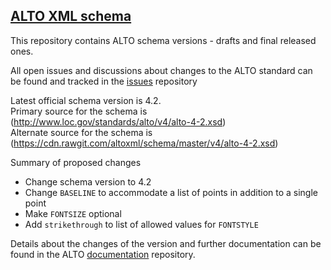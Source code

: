## [ALTO XML schema](https://github.com/altoxml/schema/wiki)
This repository contains ALTO schema versions - drafts and final released ones.

All open issues and discussions about changes to the ALTO standard can be found and tracked in the [issues](https://github.com/altoxml/schema/issues) repository

Latest official schema version is 4.2.<br>
Primary source for the schema is (http://www.loc.gov/standards/alto/v4/alto-4-2.xsd)<br>
Alternate source for the schema is (https://cdn.rawgit.com/altoxml/schema/master/v4/alto-4-2.xsd)<br>

Summary of proposed changes

* Change schema version to 4.2
* Change `BASELINE` to accommodate a list of points in addition to a single point
* Make `FONTSIZE` optional
* Add `strikethrough` to list of allowed values for `FONTSTYLE`

Details about the changes of the version and further documentation can be found in the ALTO
[documentation](https://github.com/altoxml/documentation/wiki) repository.

